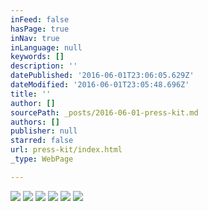 ```yaml
---
inFeed: false
hasPage: true
inNav: true
inLanguage: null
keywords: []
description: ''
datePublished: '2016-06-01T23:06:05.629Z'
dateModified: '2016-06-01T23:05:48.696Z'
title: ''
author: []
sourcePath: _posts/2016-06-01-press-kit.md
authors: []
publisher: null
starred: false
url: press-kit/index.html
_type: WebPage

---
```

![](https://the-grid-user-content.s3-us-west-2.amazonaws.com/2f4f4ec5-ddb3-4fe7-9a9c-bd161ca14ec6.jpg)
![](https://the-grid-user-content.s3-us-west-2.amazonaws.com/ff0ec1a8-8616-4ed4-85a7-20620fa70f75.jpg)
![](https://the-grid-user-content.s3-us-west-2.amazonaws.com/a0ca0022-a8c2-4659-8d08-a99da2c2bcc8.jpg)
![](https://the-grid-user-content.s3-us-west-2.amazonaws.com/adc4f03c-e8e9-4b83-b147-ce76867a99d4.jpg)
![](https://the-grid-user-content.s3-us-west-2.amazonaws.com/b2760c7f-b992-429f-b98d-759c50952ceb.jpg)
![](https://the-grid-user-content.s3-us-west-2.amazonaws.com/ddf6af0b-da3f-4e7b-a39c-6d49d72c97cf.jpg)